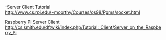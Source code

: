 
-Server Client Tutorial
http://www.cs.rpi.edu/~moorthy/Courses/os98/Pgms/socket.html

Raspberry PI Server Client
http://cs.smith.edu/dftwiki/index.php/Tutorial:_Client/Server_on_the_Raspberry_Pi 